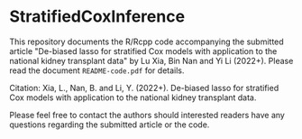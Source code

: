 # StratifiedCoxInference

This repository documents the R/Rcpp code accompanying the submitted article "De-biased lasso for stratified Cox models with application to the national kidney transplant data" by Lu Xia, Bin Nan and Yi Li (2022+).
Please read the document `README-code.pdf` for details.

Citation: Xia, L., Nan, B. and Li, Y. (2022+). De-biased lasso for stratified Cox models with application to the national kidney transplant data. 

Please feel free to contact the authors should interested readers have any questions regarding the submitted article or the code.

